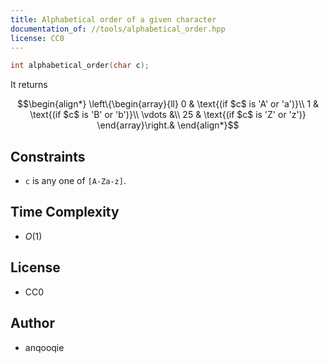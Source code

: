 ```yaml
---
title: Alphabetical order of a given character
documentation_of: //tools/alphabetical_order.hpp
license: CC0
---
```


```cpp
int alphabetical_order(char c);
```

It returns 

$$\begin{align*}
\left\{\begin{array}{ll}
0 & \text{(if $c$ is 'A' or 'a')}\\
1 & \text{(if $c$ is 'B' or 'b')}\\
\vdots &\\
25 & \text{(if $c$ is 'Z' or 'z')}
\end{array}\right.&
\end{align*}$$

## Constraints
- `c` is any one of `[A-Za-z]`.

## Time Complexity
- $O(1)$

## License
- CC0

## Author
- anqooqie
